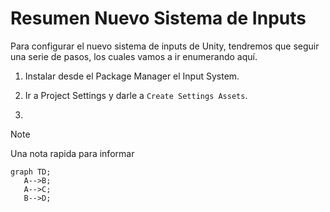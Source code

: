 # Resumen Nuevo Sistema de Inputs
Para configurar el nuevo sistema de inputs de Unity, tendremos que seguir una serie de pasos, los cuales vamos a ir enumerando aquí.

 1. Instalar desde el Package Manager el Input System.

 2. Ir a Project Settings y darle a `Create Settings Assets`.

 3. 

 > [!NOTE]
 > Una nota rapida para informar 

 ```mermaid
 graph TD;
    A-->B;
    A-->C;
    B-->D;
 ```
